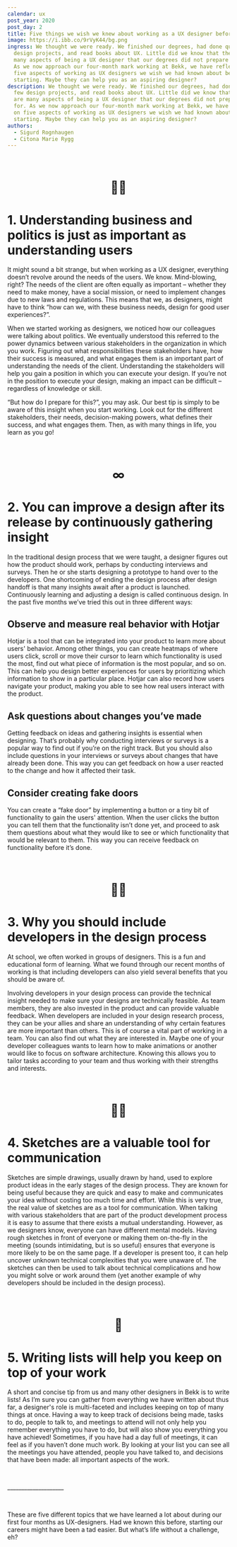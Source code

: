 ```yaml
---
calendar: ux
post_year: 2020
post_day: 2
title: Five things we wish we knew about working as a UX designer before we started
image: https://i.ibb.co/9rVyK44/bg.png
ingress: We thought we were ready. We finished our degrees, had done quite a few
  design projects, and read books about UX. Little did we know that there are
  many aspects of being a UX designer that our degrees did not prepare us for.
  As we now approach our four-month mark working at Bekk, we have reflected on
  five aspects of working as UX designers we wish we had known about before
  starting. Maybe they can help you as an aspiring designer?
description: We thought we were ready. We finished our degrees, had done quite a
  few design projects, and read books about UX. Little did we know that there
  are many aspects of being a UX designer that our degrees did not prepare us
  for. As we now approach our four-month mark working at Bekk, we have reflected
  on five aspects of working as UX designers we wish we had known about before
  starting. Maybe they can help you as an aspiring designer?
authors:
  - Sigurd Rognhaugen
  - Citona Marie Rygg
---
```

<p>&nbsp;</p>

<h1 style="text-align: center">👩‍💼</h1>

# 1. Understanding business and politics is just as important as understanding users

It might sound a bit strange, but when working as a UX designer, everything doesn’t revolve around the needs of the users. We know. Mind-blowing, right? The needs of the client are often equally as important – whether they need to make money, have a social mission, or need to implement changes due to new laws and regulations. This means that we, as designers, might have to think “how can we, with these business needs, design for good user experiences?”.

When we started working as designers, we noticed how our colleagues were talking about politics. We eventually understood this referred to the power dynamics between various stakeholders in the organization in which you work. Figuring out what responsibilities these stakeholders have, how their success is measured, and what engages them is an important part of understanding the needs of the client. Understanding the stakeholders will help you gain a position in which you can execute your design. If you’re not in the position to execute your design, making an impact can be difficult – regardless of knowledge or skill. 

“But how do I prepare for this?”, you may ask. Our best tip is simply to be aware of this insight when you start working. Look out for the different stakeholders, their needs, decision-making powers, what defines their success, and what engages them. Then, as with many things in life, you learn as you go!

<p>&nbsp;</p>

<h1 style="text-align: center">∞</h1>

# 2. You can improve a design after its release by continuously gathering insight

In the traditional design process that we were taught, a designer figures out how the product should work, perhaps by conducting interviews and surveys. Then he or she starts designing a prototype to hand over to the developers. One shortcoming of ending the design process after design handoff is that many insights await after a product is launched. Continuously learning and adjusting a design is called continuous design. In the past five months we’ve tried this out in three different ways:

## Observe and measure real behavior with Hotjar

Hotjar is a tool that can be integrated into your product to learn more about users' behavior. Among other things, you can create heatmaps of where users click, scroll or move their cursor to learn which functionality is used the most, find out what piece of information is the most popular, and so on. This can help you design better experiences for users by prioritizing which information to show in a particular place. Hotjar can also record how users navigate your product, making you able to see how real users interact with the product.

## Ask questions about changes you’ve made

Getting feedback on ideas and gathering insights is essential when designing. That’s probably why conducting interviews or surveys is a popular way to find out if you’re on the right track. But you should also include questions in your interviews or surveys about changes that have already been done. This way you can get feedback on how a user reacted to the change and how it affected their task.

## Consider creating fake doors

You can create a “fake door” by implementing a button or a tiny bit of functionality to gain the users' attention. When the user clicks the button you can tell them that the functionality isn’t done yet, and proceed to ask them questions about what they would like to see or which functionality that would be relevant to them. This way you can receive feedback on functionality before it’s done.

<p>&nbsp;</p>

<h1 style="text-align: center">👨‍💻</h1>

# 3. Why you should include developers in the design process

At school, we often worked in groups of designers. This is a fun and educational form of learning. What we found through our recent months of working is that including developers can also yield several benefits that you should be aware of.

Involving developers in your design process can provide the technical insight needed to make sure your designs are technically feasible. As team members, they are also invested in the product and can provide valuable feedback. When developers are included in your design research process, they can be your allies and share an understanding of why certain features are more important than others. This is of course a vital part of working in a team. You can also find out what they are interested in. Maybe one of your developer colleagues wants to learn how to make animations or another would like to focus on software architecture. Knowing this allows you to tailor tasks according to your team and thus working with their strengths and interests.

<p>&nbsp;</p>

<h1 style="text-align: center">👩‍🎨</h1>

# 4. Sketches are a valuable tool for communication

Sketches are simple drawings, usually drawn by hand, used to explore product ideas in the early stages of the design process. They are known for being useful because they are quick and easy to make and communicates your idea without costing too much time and effort. While this is very true, the real value of sketches are as a tool for communication. When talking with various stakeholders that are part of the product development process it is easy to assume that there exists a mutual understanding. However, as we designers know, everyone can have different mental models. Having rough sketches in front of everyone or making them on-the-fly in the meeting (sounds intimidating, but is so useful) ensures that everyone is more likely to be on the same page. If a developer is present too, it can help uncover unknown technical complexities that you were unaware of. The sketches can then be used to talk about technical complications and how you might solve or work around them (yet another example of why developers should be included in the design process).

<p>&nbsp;</p>

<h1 style="text-align: center">📝</h1>

# 5. Writing lists will help you keep on top of your work

A short and concise tip from us and many other designers in Bekk is to write lists! As I’m sure you can gather from everything we have written about thus far, a designer's role is multi-faceted and includes keeping on top of many things at once. Having a way to keep track of decisions being made, tasks to do, people to talk to, and meetings to attend will not only help you remember everything you have to do, but will also show you everything you have achieved! Sometimes, if you have had a day full of meetings, it can feel as if you haven’t done much work. By looking at your list you can see all the meetings you have attended, people you have talked to, and decisions that have been made: all important aspects of the work.

<p>&nbsp;</p>

\_\_\_\_\_\_\_\_\_\_\_\_\_\_\_\_\_\_\_\_

<p>&nbsp;</p>

These are five different topics that we have learned a lot about during our first four months as UX-designers. Had we known this before, starting our careers might have been a tad easier. But what’s life without a challenge, eh?